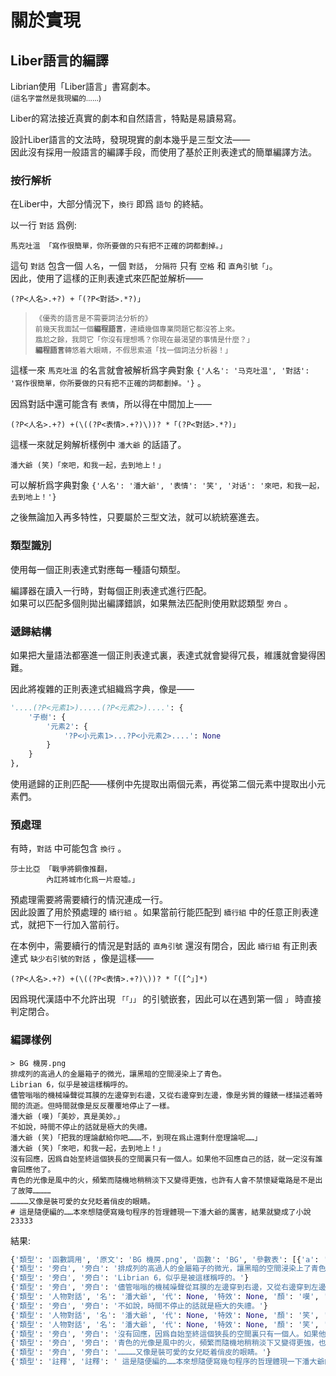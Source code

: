 # 關於實現

## Liber語言的編譯

Librian使用「Liber語言」書寫劇本。  
<small>(這名字當然是我現編的……)</small>

Liber的寫法接近真實的劇本和自然語言，特點是易讀易寫。

設計Liber語言的文法時，發現現實的劇本幾乎是三型文法——   
因此沒有採用一般語言的編譯手段，而使用了基於正則表達式的簡單編譯方法。

### 按行解析

在Liber中，大部分情況下，`換行` 即爲 `語句` 的終結。

以一行 `對話` 爲例:   

```liber
馬克吐溫 「寫作很簡單，你所要做的只有把不正確的詞都劃掉。」
```

這句 `對話` 包含一個 `人名`，一個 `對話`， `分隔符` 只有 `空格` 和 `直角引號「」`。  
因此，使用了這樣的正則表達式來匹配並解析——

```regex
(?P<人名>.+?) +「(?P<對話>.*?)」
```


> <small>《優秀的語言是不需要詞法分析的》  
> 前幾天我面試一個**編程語言**，連續幾個專業問題它都沒答上來。  
> 尷尬之餘，我問它「你沒有理想嗎？你現在最渴望的事情是什麼？」  
> **編程語言**轉悠着大眼睛，不假思索道「找一個詞法分析器！」 </small> 


這樣一來 `馬克吐溫` 的名言就會被解析爲字典對象 `{'人名': '马克吐温', '對話': '寫作很簡單，你所要做的只有把不正確的詞都劃掉。'}` 。

因爲對話中還可能含有 `表情`，所以得在中間加上——

```regex
(?P<人名>.+?) +(\((?P<表情>.+?)\))? *「(?P<對話>.*?)」
```

這樣一來就足夠解析樣例中 `潘大爺` 的話語了。

```liber
潘大爺 (笑)「來吧，和我一起，去到地上！」
```

可以解析爲字典對象 `{'人名': '潘大爺', '表情': '笑', '对话': '來吧，和我一起，去到地上！'}`

之後無論加入再多特性，只要屬於三型文法，就可以統統塞進去。

### 類型識別

使用每一個正則表達式對應每一種語句類型。

編譯器在讀入一行時，對每個正則表達式進行匹配。   
如果可以匹配多個則拋出編譯錯誤，如果無法匹配則使用默認類型 `旁白` 。

### 遞歸結構

如果把大量語法都塞進一個正則表達式裏，表達式就會變得冗長，維護就會變得困難。   

因此將複雜的正則表達式組織爲字典，像是——
```python
'....(?P<元素1>).....(?P<元素2>)....': {
    '子樹': {
        '元素2': {
            '?P<小元素1>...?P<小元素2>....': None
        }
    }
},
```
使用遞歸的正則匹配——樣例中先提取出兩個元素，再從第二個元素中提取出小元素們。

### 預處理

有時，`對話` 中可能包含 `換行` 。

```liber
莎士比亞 「戰爭將銅像推翻，
        內訌將城市化爲一片廢墟。」
```

預處理需要將需要續行的情況連成一行。   
因此設置了用於預處理的 `續行組` 。如果當前行能匹配到 `續行組` 中的任意正則表達式，就把下一行加入當前行。

在本例中，需要續行的情況是對話的 `直角引號` 還沒有閉合，因此 `續行組` 有正則表達式 `缺少右引號的對話` ，像是這樣——

```regex
(?P<人名>.+?) +(\((?P<表情>.+?)\))? *「([^」]*)
```

因爲現代漢語中不允許出現 `「「」」` 的引號嵌套，因此可以在遇到第一個 `」` 時直接判定閉合。

### 編譯樣例

```liber
> BG 機房.png
排成列的高過人的金屬箱子的微光，讓黑暗的空間浸染上了青色。
Librian 6，似乎是被這樣稱呼的。
儘管嗡嗡的機械噪聲從耳膜的左邊穿到右邊，又從右邊穿到左邊，像是劣質的鐘錶一樣描述着時間的流逝。但時間就像是反反覆覆地停止了一樣。
潘大爺 (嘆)「美妙，真是美妙。」
不如說，時間不停止的話就是極大的失禮。
潘大爺 (笑)「把我的理論獻給你吧………不，到現在爲止還剩什麼理論呢……」
潘大爺 (笑)「來吧，和我一起，去到地上！」
沒有回應，因爲自始至終這個狹長的空間裏只有一個人。如果他不回應自己的話，就一定沒有誰會回應他了。
青色的光像是風中的火，頻繁而隨機地稍稍淡下又變得更強，也許有人會不禁懷疑電路是不是出了故障…………
…………又像是裝可愛的女兒眨着俏皮的眼睛。
# 這是隨便編的……本來想隨便寫幾句程序的哲理體現一下潘大爺的厲害，結果就變成了小說23333
```

結果:

```python
{'類型': '函數調用', '原文': 'BG 機房.png', '函數': 'BG', '參數表': [{'a': '機房.png'}]}
{'類型': '旁白', '旁白': '排成列的高過人的金屬箱子的微光，讓黑暗的空間浸染上了青色。'}
{'類型': '旁白', '旁白': 'Librian 6，似乎是被這樣稱呼的。'}
{'類型': '旁白', '旁白': '儘管嗡嗡的機械噪聲從耳膜的左邊穿到右邊，又從右邊穿到左邊，像是劣質的鐘錶一樣描述着時間的流逝。但時 間就像是反反覆覆地停止了一樣。'}
{'類型': '人物對話', '名': '潘大爺', '代': None, '特效': None, '顏': '嘆', '語': '美妙，真是美妙。'}
{'類型': '旁白', '旁白': '不如說，時間不停止的話就是極大的失禮。'}
{'類型': '人物對話', '名': '潘大爺', '代': None, '特效': None, '顏': '笑', '語': '把我的理論獻給你吧………不，到現在爲止還剩什麼理論呢……'}
{'類型': '人物對話', '名': '潘大爺', '代': None, '特效': None, '顏': '笑', '語': '來吧，和我一起，去到地上！'}
{'類型': '旁白', '旁白': '沒有回應，因爲自始至終這個狹長的空間裏只有一個人。如果他不回應自己的話，就一定沒有誰會回應他了。'}
{'類型': '旁白', '旁白': '青色的光像是風中的火，頻繁而隨機地稍稍淡下又變得更強，也許有人會不禁懷疑電路是不是出了故障…………'}
{'類型': '旁白', '旁白': '…………又像是裝可愛的女兒眨着俏皮的眼睛。'}
{'類型': '註釋', '註釋': ' 這是隨便編的……本來想隨便寫幾句程序的哲理體現一下潘大爺的厲害，結果就變成了小說23333'}
```
